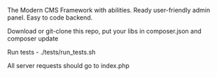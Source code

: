 The Modern CMS
Framework with abilities.
Ready user-friendly admin panel.
Easy to code backend.

Download or git-clone this repo, put your libs in  composer.json and composer update

Run tests - ./tests/run_tests.sh

All server requests should go to index.php